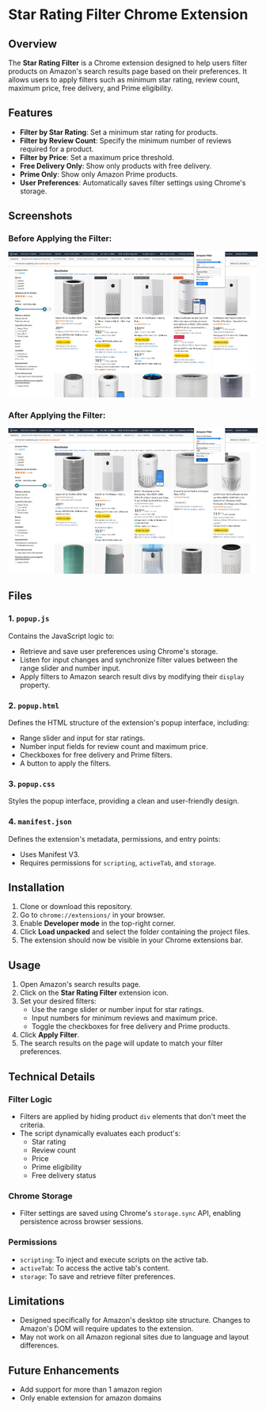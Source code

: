 # Star Rating Filter Chrome Extension

## Overview

The **Star Rating Filter** is a Chrome extension designed to help users filter products on Amazon's search results page based on their preferences. It allows users to apply filters such as minimum star rating, review count, maximum price, free delivery, and Prime eligibility.

## Features

- **Filter by Star Rating**: Set a minimum star rating for products.
- **Filter by Review Count**: Specify the minimum number of reviews required for a product.
- **Filter by Price**: Set a maximum price threshold.
- **Free Delivery Only**: Show only products with free delivery.
- **Prime Only**: Show only Amazon Prime products.
- **User Preferences**: Automatically saves filter settings using Chrome's storage.

## Screenshots

### Before Applying the Filter:
![Before Applying Filter](images/before_filter.png)

### After Applying the Filter:
![After Applying Filter](images/after_filter.png)

## Files

### 1. `popup.js`
Contains the JavaScript logic to:
- Retrieve and save user preferences using Chrome's storage.
- Listen for input changes and synchronize filter values between the range slider and number input.
- Apply filters to Amazon search result divs by modifying their `display` property.

### 2. `popup.html`
Defines the HTML structure of the extension's popup interface, including:
- Range slider and input for star ratings.
- Number input fields for review count and maximum price.
- Checkboxes for free delivery and Prime filters.
- A button to apply the filters.

### 3. `popup.css`
Styles the popup interface, providing a clean and user-friendly design.

### 4. `manifest.json`
Defines the extension's metadata, permissions, and entry points:
- Uses Manifest V3.
- Requires permissions for `scripting`, `activeTab`, and `storage`.

## Installation

1. Clone or download this repository.
2. Go to `chrome://extensions/` in your browser.
3. Enable **Developer mode** in the top-right corner.
4. Click **Load unpacked** and select the folder containing the project files.
5. The extension should now be visible in your Chrome extensions bar.

## Usage

1. Open Amazon's search results page.
2. Click on the **Star Rating Filter** extension icon.
3. Set your desired filters:
   - Use the range slider or number input for star ratings.
   - Input numbers for minimum reviews and maximum price.
   - Toggle the checkboxes for free delivery and Prime products.
4. Click **Apply Filter**.
5. The search results on the page will update to match your filter preferences.

## Technical Details

### Filter Logic
- Filters are applied by hiding product `div` elements that don't meet the criteria.
- The script dynamically evaluates each product's:
  - Star rating
  - Review count
  - Price
  - Prime eligibility
  - Free delivery status

### Chrome Storage
- Filter settings are saved using Chrome's `storage.sync` API, enabling persistence across browser sessions.

### Permissions
- `scripting`: To inject and execute scripts on the active tab.
- `activeTab`: To access the active tab's content.
- `storage`: To save and retrieve filter preferences.

## Limitations

- Designed specifically for Amazon's desktop site structure. Changes to Amazon's DOM will require updates to the extension.
- May not work on all Amazon regional sites due to language and layout differences.

## Future Enhancements

- Add support for more than 1 amazon region
- Only enable extension for amazon domains